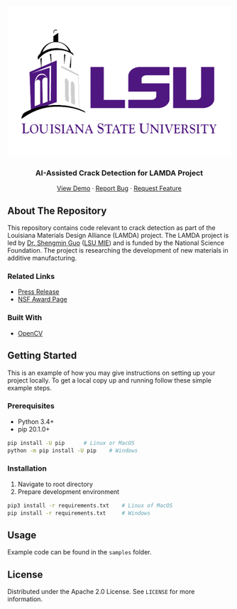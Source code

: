 <!-- PROJECT OVERVIEW -->
<br />
<p align="center">
  <img src="doc/img/logo.png" alt="LSU" width="540" height="340">

  <h3 align="center">AI-Assisted Crack Detection for LAMDA Project</h3>
  <p align="center">
    <a href="https://github.com/othneildrew/Best-README-Template">View Demo</a>
    ·
    <a href="https://github.com/othneildrew/Best-README-Template/issues">Report Bug</a>
    ·
    <a href="https://github.com/othneildrew/Best-README-Template/issues">Request Feature</a>
  </p>
</p>

<!-- ABOUT THE PROJECT -->
## About The Repository

This repository contains code relevant to crack detection as part of the Louisiana Materials Design Alliance (LAMDA) project. The LAMDA project is led by [Dr. Shengmin Guo](https://www.lsu.edu/eng/mie/people/faculty/guo.php) ([LSU MIE](https://www.lsu.edu/eng/mie/)) and is funded by the National Science Foundation. The project is researching the development of new materials in additive manufacturing.

### Related Links

* [Press Release](https://www.lsu.edu/mediacenter/news/2020/05/21engineering_khonsari_lamda.php)
* [NSF Award Page](https://www.nsf.gov/awardsearch/showAward?AWD_ID=1946231)

### Built With

* [OpenCV](https://opencv.org/)

<!-- GETTING STARTED -->
## Getting Started

This is an example of how you may give instructions on setting up your project locally.
To get a local copy up and running follow these simple example steps.

### Prerequisites

* Python 3.4+
* pip 20.1.0+

```sh
pip install -U pip 		# Linux or MacOS
python -m pip install -U pip	# Windows	
```

### Installation

1. Navigate to root directory
2. Prepare development environment

```sh
pip3 install -r requirements.txt	# Linux of MacOS
pip install -r requirements.txt		# Windows
```

<!-- USAGE EXAMPLES -->
## Usage

Example code can be found in the ```samples``` folder.

<!-- LICENSE -->
## License

Distributed under the Apache 2.0 License. See `LICENSE` for more information.


